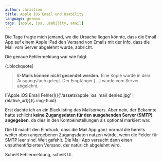 ```yaml
---
author: christian
title: Apple iOS Email und Usability
language: german
tags: [apple, ios, usability, email]
---
```


Die Tage fragte mich jemand, wo die Ursache liegen könnte,
dass die Email App auf einem Apple iPad den Versand von Emails
mit der Info, dass die Mail vom Server abgelehnt wurde, abbricht.

Die genaue Fehlermeldung war wie folgt:

{:.blockquote}
> **E-Mails können nicht gesendet werden.**
> Eine Kopie wurde in dein Ausgangsfach gelegt.
> Der Empfänger [...] wurde vom Server abgelehnt.

![Apple iOS Email Fehler]({{'/assets/apple_ios_mail_denied.jpg' | relative_url}}){:.img-fluid}

Erst dachte ich an ein Blacklisting des Mailservers. Aber nein,
der Bekannte hatte schlicht **keine Zugangsdaten für den ausgehenden Server (SMTP) angegeben**,
da dies in den Kontoeinstellungen als optional markiert war.

Die UI macht den Eindruck, dass die Mail App ganz normal die bereits weiter oben
angegebenen Zugangsdaten nutzen würde, wenn die Felder für SMTP leer sind. Weit gefehlt.
Die Mail App versucht dann einen unauthentifizierten Versand, der natürlich abgelehnt wird.

Scheiß Fehlermeldung, scheiß UI.
